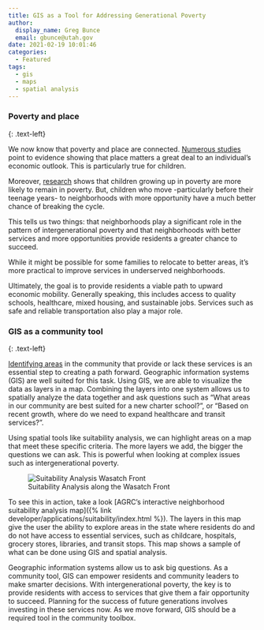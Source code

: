 ```yaml
---
title: GIS as a Tool for Addressing Generational Poverty
author:
  display_name: Greg Bunce
  email: gbunce@utah.gov
date: 2021-02-19 10:01:46
categories:
  - Featured
tags:
  - gis
  - maps
  - spatial analysis
---
```


### Poverty and place
{: .text-left}

We now know that poverty and place are connected. [Numerous studies](https://www.nytimes.com/2015/05/04/upshot/an-atlas-of-upward-mobility-shows-paths-out-of-poverty.html) point to evidence showing that place matters a great deal to an individual’s economic outlook. This is particularly true for children.

Moreover, [research](http://www.equality-of-opportunity.org/images/nbhds_exec_summary.pdf) shows that children growing up in poverty are more likely to remain in poverty. But, children who move -particularly before their teenage years- to neighborhoods with more opportunity have a much better chance of breaking the cycle.

This tells us two things: that neighborhoods play a significant role in the pattern of intergenerational poverty and that neighborhoods with better services and more opportunities provide residents a greater chance to succeed. 

While it might be possible for some families to relocate to better areas, it’s more practical to improve services in underserved neighborhoods. 

Ultimately, the goal is to provide residents a viable path to upward economic mobility. Generally speaking, this includes access to quality schools, healthcare, mixed housing, and sustainable jobs. Services such as safe and reliable transportation also play a major role.

### GIS as a community tool
{: .text-left}

[Identifying areas](https://www.nytimes.com/interactive/2015/05/03/upshot/the-best-and-worst-places-to-grow-up-how-your-area-compares.html) in the community that provide or lack these services is an essential step to creating a path forward. Geographic information systems (GIS) are well suited for this task. Using GIS, we are able to visualize the data as layers in a map. Combining the layers into one system allows us to spatially analyze the data together and ask questions such as “What areas in our community are best suited for a new charter school?”, or “Based on recent growth, where do we need to expand healthcare and transit services?”.

Using spatial tools like suitability analysis, we can highlight areas on a map that meet these specific criteria. The more layers we add, the bigger the questions we can ask. This is powerful when looking at complex issues such as intergenerational poverty.

<div class="flex flex--around">
  <figure class="caption">
    <img class="caption__image" src="{% link images/suitability_analysis_wasatchfront.png %}" alt="Suitability Analysis Wasatch Front" loading="lazy" />
    <figcaption class="caption__text">Suitability Analysis along the Wasatch Front</figcaption>
  </figure>
</div>

To see this in action, take a look [AGRC’s interactive neighborhood suitability analysis map]({% link developer/applications/suitability/index.html %}). The layers in this map give the user the ability to explore areas in the state where residents do and do not have access to essential services, such as childcare, hospitals, grocery stores, libraries, and transit stops. This map shows a sample of what can be done using GIS and spatial analysis.

Geographic information systems allow us to ask big questions. As a community tool, GIS can empower residents and community leaders to make smarter decisions. With intergenerational poverty, the key is to provide residents with access to services that give them a fair opportunity to succeed. Planning for the success of future generations involves investing in these services now. As we move forward, GIS should be a required tool in the community toolbox.
